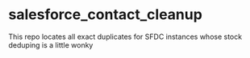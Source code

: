 # salesforce_contact_cleanup
This repo locates all exact duplicates for SFDC instances whose stock deduping is a little wonky
